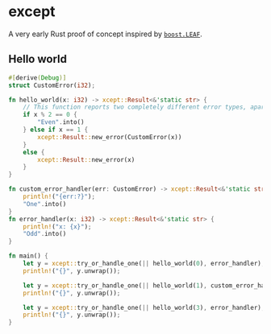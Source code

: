 # except

A very early Rust proof of concept inspired by [`boost.LEAF`].

  [`boost.LEAF`]: https://www.boost.org/doc/libs/1_78_0/libs/leaf/doc/html/index.html

## Hello world

```rust
#[derive(Debug)]
struct CustomError(i32);

fn hello_world(x: i32) -> xcept::Result<&'static str> {
    // This function reports two completely different error types, apart from the value type
    if x % 2 == 0 {
        "Even".into()
    } else if x == 1 {
        xcept::Result::new_error(CustomError(x))
    }
    else {
        xcept::Result::new_error(x)
    }
}

fn custom_error_handler(err: CustomError) -> xcept::Result<&'static str> {
    println!("{err:?}");
    "One".into()
}
fn error_handler(x: i32) -> xcept::Result<&'static str> {
    println!("x: {x}");
    "Odd".into()
}

fn main() {
    let y = xcept::try_or_handle_one(|| hello_world(0), error_handler);
    println!("{}", y.unwrap());

    let y = xcept::try_or_handle_one(|| hello_world(1), custom_error_handler);
    println!("{}", y.unwrap());

    let y = xcept::try_or_handle_one(|| hello_world(3), error_handler);
    println!("{}", y.unwrap());
}
```
